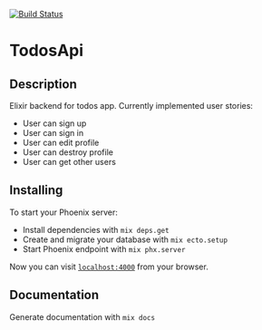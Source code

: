 [![Build Status](https://semaphoreci.com/api/v1/khabibullin_ruslan/todos_api/branches/master/badge.svg)](https://semaphoreci.com/khabibullin_ruslan/todos_api)

# TodosApi
## Description
Elixir backend for todos app. Currently implemented user stories:
- User can sign up
- User can sign in
- User can edit profile
- User can destroy profile
- User can get other users

## Installing
To start your Phoenix server:

  * Install dependencies with `mix deps.get`
  * Create and migrate your database with `mix ecto.setup`
  * Start Phoenix endpoint with `mix phx.server`

Now you can visit [`localhost:4000`](http://localhost:4000) from your browser.

## Documentation
Generate documentation with `mix docs`
